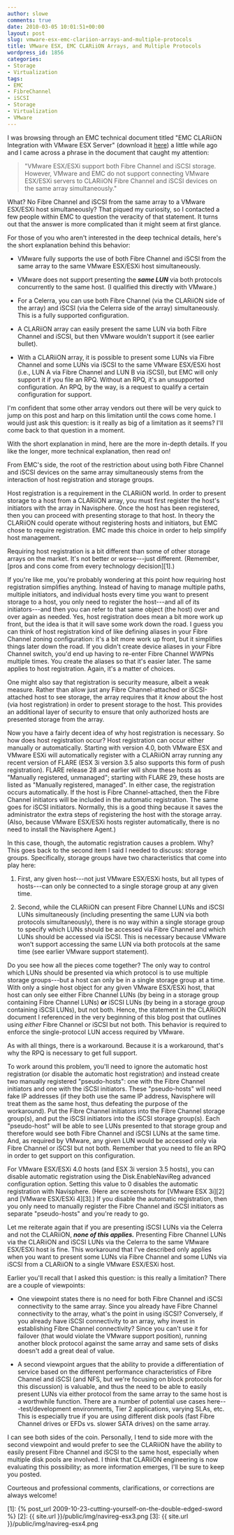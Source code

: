 ```yaml
---
author: slowe
comments: true
date: 2010-03-05 10:01:51+00:00
layout: post
slug: vmware-esx-emc-clariion-arrays-and-multiple-protocols
title: VMware ESX, EMC CLARiiON Arrays, and Multiple Protocols
wordpress_id: 1856
categories:
- Storage
- Virtualization
tags:
- EMC
- FibreChannel
- iSCSI
- Storage
- Virtualization
- VMware
---
```


I was browsing through an EMC technical document titled "EMC CLARiiON Integration with VMware ESX Server" (download it [here](http://www.emc.com/collateral/hardware/white-papers/h1416-emc-clariion-intgtn-vmware-wp.pdf)) a little while ago and I came across a phrase in the document that caught my attention:

>"VMware ESX/ESXi support both Fibre Channel and iSCSI storage. However, VMware and EMC do not support connecting VMware ESX/ESXi servers to CLARiiON Fibre Channel and iSCSI devices on the same array simultaneously."

What? No Fibre Channel and iSCSI from the same array to a VMware ESX/ESXi host simultaneously? That piqued my curiosity, so I contacted a few people within EMC to question the veracity of that statement. It turns out that the answer is more complicated than it might seem at first glance.

For those of you who aren't interested in the deep technical details, here's the short explanation behind this behavior:

* VMware fully supports the use of both Fibre Channel and iSCSI from the same array to the same VMware ESX/ESXi host simultaneously.

* VMware does not support presenting the **_same LUN_** via both protocols concurrently to the same host. (I qualified this directly with VMware.)

* For a Celerra, you can use both Fibre Channel (via the CLARiiON side of the array) and iSCSI (via the Celerra side of the array) simultaneously. This is a fully supported configuration.

* A CLARiiON array can easily present the same LUN via both Fibre Channel and iSCSI, but then VMware wouldn't support it (see earlier bullet).

* With a CLARiiON array, it is possible to present some LUNs via Fibre Channel and some LUNs via iSCSI to the same VMware ESX/ESXi host (i.e., LUN A via Fibre Channel and LUN B via iSCSI), but EMC will only support it if you file an RPQ. Without an RPQ, it's an unsupported configuration. An RPQ, by the way, is a request to qualify a certain configuration for support.

I'm confident that some other array vendors out there will be very quick to jump on this post and harp on this limitation until the cows come home. I would just ask this question: is it really as big of a limitation as it seems? I'll come back to that question in a moment.

With the short explanation in mind, here are the more in-depth details. If you like the longer, more technical explanation, then read on!

From EMC's side, the root of the restriction about using both Fibre Channel and iSCSI devices on the same array simultaneously stems from the interaction of host registration and storage groups.

Host registration is a requirement in the CLARiiON world. In order to present storage to a host from a CLARiiON array, you must first register the host's initiators with the array in Navisphere. Once the host has been registered, then you can proceed with presenting storage to that host. In theory the CLARiiON could operate without registering hosts and initiators, but EMC chose to require registration. EMC made this choice in order to help simplify host management.

Requiring host registration is a bit different than some of other storage arrays on the market. It's not better or worse---just different. (Remember, [pros and cons come from every technology decision][1].)

If you're like me, you're probably wondering at this point how requiring host registration simplifies anything. Instead of having to manage multiple paths, multiple initiators, and individual hosts every time you want to present storage to a host, you only need to register the host---and all of its initiators---and then you can refer to that same object (the host) over and over again as needed. Yes, host registration does mean a bit more work up front, but the idea is that it will save some work down the road. I guess you can think of host registration kind of like defining aliases in your Fibre Channel zoning configuration: it's a bit more work up front, but it simplifies things later down the road. If you didn't create device aliases in your Fibre Channel switch, you'd end up having to re-enter Fibre Channel WWPNs multiple times. You create the aliases so that it's easier later. The same applies to host registration. Again, it's a matter of choices.

One might also say that registration is security measure, albeit a weak measure. Rather than allow just any Fibre Channel-attached or iSCSI-attached host to see storage, the array requires that it _know_ about the host (via host registration) in order to present storage to the host. This provides an additional layer of security to ensure that only authorized hosts are presented storage from the array.

Now you have a fairly decent idea of why host registration is necessary. So how does host registration occur? Host registration can occur either manually or automatically. Starting with version 4.0, both VMware ESX and VMware ESXi will automatically register with a CLARiiON array running any recent version of FLARE (ESX 3i version 3.5 also supports this form of push registration). FLARE release 28 and earlier will show these hosts as "Manually registered, unmanaged"; starting with FLARE 29, these hosts are listed as "Manually registered, managed". In either case, the registration occurs automatically. If the host is Fibre Channel-attached, then the Fibre Channel initiators will be included in the automatic registration. The same goes for iSCSI initiators. Normally, this is a good thing because it saves the administrator the extra steps of registering the host with the storage array. (Also, because VMware ESX/ESXi hosts register automatically, there is no need to install the Navisphere Agent.)

In this case, though, the automatic registration causes a problem. Why? This goes back to the second item I said I needed to discuss: storage groups. Specifically, storage groups have two characteristics that come into play here:

1. First, any given host---not just VMware ESX/ESXi hosts, but all types of hosts---can only be connected to a single storage group at any given time.

2. Second, while the CLARiiON can present Fibre Channel LUNs and iSCSI LUNs simultaneously (including presenting the same LUN via both protocols simultaneously), there is no way within a single storage group to specify which LUNs should be accessed via Fibre Channel and which LUNs should be accessed via iSCSI. This is necessary because VMware won't support accessing the same LUN via both protocols at the same time (see earlier VMware support statement).

Do you see how all the pieces come together? The only way to control which LUNs should be presented via which protocol is to use multiple storage groups---but a host can only be in a single storage group at a time. With only a single host object for any given VMware ESX/ESXi host, that host can only see either Fibre Channel LUNs (by being in a storage group containing Fibre Channel LUNs) **or** iSCSI LUNs (by being in a storage group containing iSCSI LUNs), but not both. Hence, the statement in the CLARiiON document I referenced in the very beginning of this blog post that outlines using _either_ Fibre Channel or iSCSI but not both. This behavior is required to enforce the single-protocol LUN access required by VMware.

As with all things, there is a workaround. Because it is a workaround, that's why the RPQ is necessary to get full support.

To work around this problem, you'll need to ignore the automatic host registration (or disable the automatic host registration) and instead create two manually registered "pseudo-hosts": one with the Fibre Channel initiators and one with the iSCSI initiators. These "pseudo-hosts" will need fake IP addresses (if they both use the same IP address, Navisphere will treat them as the same host, thus defeating the purpose of the workaround). Put the Fibre Channel initiators into the Fibre Channel storage group(s), and put the iSCSI initiators into the iSCSI storage group(s). Each "pseudo-host" will be able to see LUNs presented to that storage group and therefore would see both Fibre Channel and iSCSI LUNs at the same time. And, as required by VMware, any given LUN would be accessed only via Fibre Channel or iSCSI but not both. Remember that you need to file an RPQ in order to get support on this configuration.

For VMware ESX/ESXi 4.0 hosts (and ESX 3i version 3.5 hosts), you can disable automatic registration using the Disk.EnableNaviReg advanced configuration option. Setting this value to 0 disables the automatic registration with Navisphere. (Here are screenshots for [VMware ESX 3i][2] and [VMware ESX/ESXi 4][3].) If you disable the automatic registration, then you only need to manually register the Fibre Channel and iSCSI initiators as separate "pseudo-hosts" and you're ready to go.

Let me reiterate again that if you are presenting iSCSI LUNs via the Celerra and not the CLARiiON, **_none of this applies._** Presenting Fibre Channel LUNs via the CLARiiON and iSCSI LUNs via the Celerra to the same VMware ESX/ESXi host is fine. This workaround that I've described only applies when you want to present some LUNs via Fibre Channel and some LUNs via iSCSI from a CLARiiON to a single VMware ESX/ESXi host.

Earlier you'll recall that I asked this question: is this really a limitation? There are a couple of viewpoints:

* One viewpoint states there is no need for both Fibre Channel and iSCSI connectivity to the same array. Since you already have Fibre Channel connectivity to the array, what's the point in using iSCSI? Conversely, if you already have iSCSI connectivity to an array, why invest in establishing Fibre Channel connectivity? Since you can't use it for failover (that would violate the VMware support position), running another block protocol against the same array and same sets of disks doesn't add a great deal of value.

* A second viewpoint argues that the ability to provide a differentiation of service based on the different performance characteristics of Fibre Channel and iSCSI (and NFS, but we're focusing on block protocols for this discussion) is valuable, and thus the need to be able to easily present LUNs via either protocol from the same array to the same host is a worthwhile function. There are a number of potential use cases here---test/development environments, Tier 2 applications, varying SLAs, etc. This is especially true if you are using different disk pools (fast Fibre Channel drives or EFDs vs. slower SATA drives) on the same array.

I can see both sides of the coin. Personally, I tend to side more with the second viewpoint and would prefer to see the CLARiiON have the ability to easily present Fibre Channel and iSCSI to the same host, especially when multiple disk pools are involved. I think that CLARiiON engineering is now evaluating this possibility; as more information emerges, I'll be sure to keep you posted.

Courteous and professional comments, clarifications, or corrections are always welcome!

[1]: {% post_url 2009-10-23-cutting-yourself-on-the-double-edged-sword %}
[2]: {{ site.url }}/public/img/navireg-esx3.png
[3]: {{ site.url }}/public/img/navireg-esx4.png
